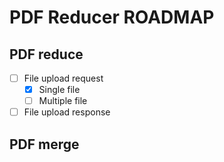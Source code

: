 # PDF Reducer ROADMAP

## PDF reduce
- [ ] File upload request
    - [x] Single file
    - [ ] Multiple file

- [ ] File upload response

## PDF merge

